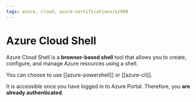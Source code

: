 ```yaml
---
tags: azure, cloud, azure-certifications/az900
---
```


# Azure Cloud Shell

Azure Cloud Shell is a **browser-based shell** tool that allows you to create, configure, and manage Azure resources using a shell.

You can choose to use [[azure-powershell]] or [[azure-cli]].

It is accessible once you have logged in to Azure Portal. Therefore, you **are already authenticated**.
